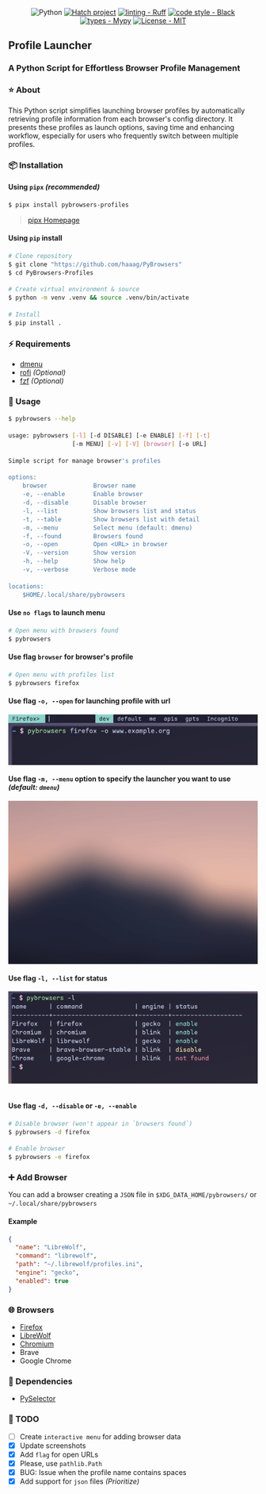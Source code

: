 <div align="center">

![Python](https://img.shields.io/badge/python-3670A0?style=Flat&logo=python&logoColor=ffdd54)
[![Hatch project](https://img.shields.io/badge/%F0%9F%A5%9A-Hatch-4051b5.svg)](https://github.com/pypa/hatch)
[![linting - Ruff](https://img.shields.io/endpoint?url=https://raw.githubusercontent.com/charliermarsh/ruff/main/assets/badge/v0.json)](https://github.com/charliermarsh/ruff)
[![code style - Black](https://img.shields.io/badge/code%20style-black-000000.svg)](https://github.com/psf/black)
[![types - Mypy](https://img.shields.io/badge/types-Mypy-blue.svg)](https://github.com/python/mypy)
[![License - MIT](https://img.shields.io/badge/license-MIT-9400d3.svg)](https://spdx.org/licenses/)

</div>

## Profile Launcher

### A Python Script for Effortless Browser Profile Management

### ⭐ About

This Python script simplifies launching browser profiles by automatically retrieving profile information from each browser's config directory. It presents these profiles as launch options, saving time and enhancing workflow, especially for users who frequently switch between multiple profiles.

### 📦 Installation

#### Using `pipx` _(recommended)_

```bash
$ pipx install pybrowsers-profiles
```

> [pipx Homepage](https://github.com/pypa/pipx)

#### Using `pip` install

```bash
# Clone repository
$ git clone "https://github.com/haaag/PyBrowsers"
$ cd PyBrowsers-Profiles

# Create virtual environment & source
$ python -m venv .venv && source .venv/bin/activate

# Install
$ pip install .
```

### ⚡️ Requirements

- [dmenu](https://tools.suckless.org/dmenu/)
- [rofi](https://github.com/davatorium/rofi) _(Optional)_
- [fzf](https://github.com/junegunn/fzf) _(Optional)_

### 🚀 Usage

```bash
$ pybrowsers --help

usage: pybrowsers [-l] [-d DISABLE] [-e ENABLE] [-f] [-t]
                  [-m MENU] [-v] [-V] [browser] [-o URL]

Simple script for manage browser's profiles

options:
    browser             Browser name
    -e, --enable        Enable browser
    -d, --disable       Disable browser
    -l, --list          Show browsers list and status
    -t, --table         Show browsers list with detail
    -m, --menu          Select menu (default: dmenu)
    -f, --found         Browsers found
    -o, --open          Open <URL> in browser
    -V, --version       Show version
    -h, --help          Show help
    -v, --verbose       Verbose mode

locations:
    $HOME/.local/share/pybrowsers
```

#### Use `no flags` to launch menu

```bash
# Open menu with browsers found
$ pybrowsers
```

#### Use flag `browser` for browser's profile

```bash
# Open menu with profiles list
$ pybrowsers firefox
```

#### Use flag `-o, --open` for launching profile with url

<div align="left">
  <img align="center" src="assets/flag-open-with-browser.png">
</div>

#### Use flag `-m, --menu` option to specify the launcher you want to use _(default: `dmenu`)_

<div align="left">
  <img align="center" src="assets/flag-rofi-dark.gif">
</div>

#### Use flag `-l, --list` for status

<div align="left">
  <img align="center" src="assets/flag-list.png">
</div>
<br>

#### Use flag `-d, --disable` or `-e, --enable`

```bash
# Disable browser (won't appear in `browsers found`)
$ pybrowsers -d firefox

# Enable browser
$ pybrowsers -e firefox
```

### ➕ Add Browser

You can add a browser creating a `JSON` file in `$XDG_DATA_HOME/pybrowsers/` or
`~/.local/share/pybrowsers`

#### Example

```json
{
  "name": "LibreWolf",
  "command": "librewolf",
  "path": "~/.librewolf/profiles.ini",
  "engine": "gecko",
  "enabled": true
}
```

### 🌐 Browsers

- [Firefox](https://www.mozilla.org/firefox/download/thanks/)
- [LibreWolf](https://librewolf.net/)
- [Chromium](https://www.chromium.org/getting-involved/download-chromium/)
- Brave
- Google Chrome

### 🧰 Dependencies

- [PySelector](https://pypi.org/project/pyselector/)

### 🧰 TODO

- [ ] Create `interactive menu` for adding browser data
- [x] Update screenshots
- [x] Add `flag` for open URLs
- [x] Please, use `pathlib.Path`
- [x] BUG: Issue when the profile name contains spaces
- [x] Add support for `json` files _(Prioritize)_
